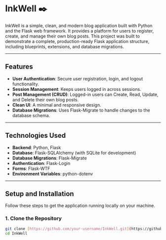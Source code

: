 # InkWell ✒️

InkWell is a simple, clean, and modern blog application built with Python and the Flask web framework. It provides a platform for users to register, create, and manage their own blog posts. This project was built to demonstrate a complete, production-ready Flask application structure, including blueprints, extensions, and database migrations.

***

## Features

- **User Authentication**: Secure user registration, login, and logout functionality.
- **Session Management**: Keeps users logged in across sessions.
- **Post Management (CRUD)**: Logged-in users can Create, Read, Update, and Delete their own blog posts.
- **Clean UI**: A minimal and responsive design.
- **Database Migrations**: Uses Flask-Migrate to handle changes to the database schema.

***

## Technologies Used

- **Backend**: Python, Flask
- **Database**: Flask-SQLAlchemy (with SQLite for development)
- **Database Migrations**: Flask-Migrate
- **Authentication**: Flask-Login
- **Forms**: Flask-WTF
- **Environment Variables**: python-dotenv

***

## Setup and Installation

Follow these steps to get the application running locally on your machine.

### 1. Clone the Repository
```bash
git clone [https://github.com/your-username/InkWell.git](https://github.com/your-username/InkWell.git)
cd InkWell